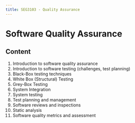 ```yaml
---
title: SEG3103 - Quality Assurance
---
```


# Software Quality Assurance

## Content

1. Introduction to software quality assurance
2. Introduction to software testing (challenges, test planning)
3. Black-Box testing techniques
4. White Box (Structural) Testing
5. Grey-Box Testing
6. System Integration
7. System testing
8. Test planning and management
9. Software reviews and inspections
10. Static analysis
11. Software quality metrics and assessment
